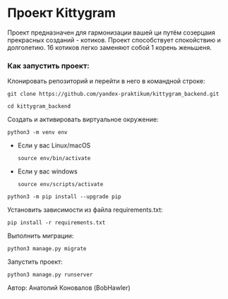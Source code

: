 # Проект Kittygram

Проект предназначен для гармонизации вашей ци путём созерцаия прекрасных созданий - котиков.
Проект способствует спокойствию и долголетию. 16 котиков легко заменяют собой 1 корень женьшеня.

### Как запустить проект:

Клонировать репозиторий и перейти в него в командной строке:

```
git clone https://github.com/yandex-praktikum/kittygram_backend.git
```

```
cd kittygram_backend
```

Cоздать и активировать виртуальное окружение:

```
python3 -m venv env
```

* Если у вас Linux/macOS

    ```
    source env/bin/activate
    ```

* Если у вас windows

    ```
    source env/scripts/activate
    ```

```
python3 -m pip install --upgrade pip
```

Установить зависимости из файла requirements.txt:

```
pip install -r requirements.txt
```

Выполнить миграции:

```
python3 manage.py migrate
```

Запустить проект:

```
python3 manage.py runserver
```

Автор:
Анатолий Коновалов (BobHawler)